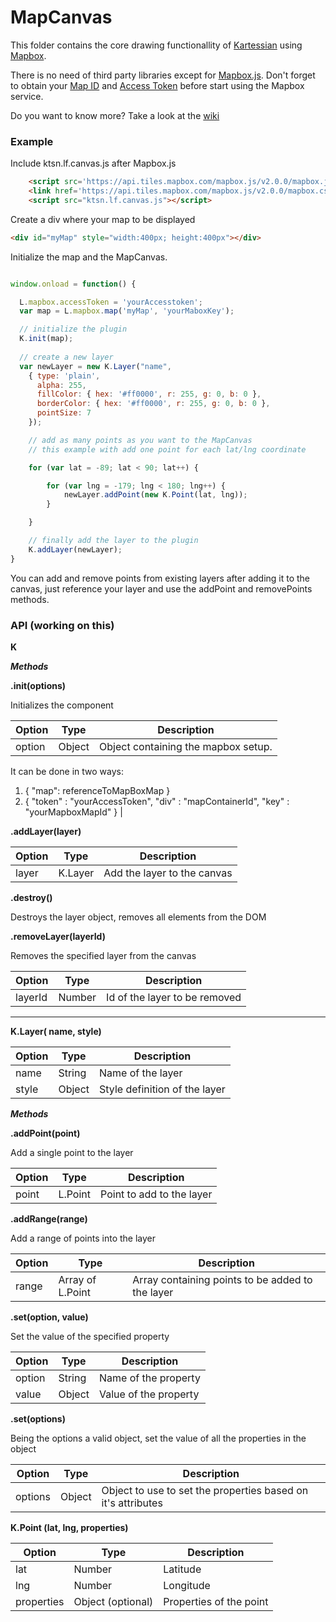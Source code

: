 MapCanvas
=========

This folder contains the core drawing functionallity of [Kartessian](http://www.kartessian.com) using [Mapbox](http://www.mapbox.com).


There is no need of third party libraries except for [Mapbox.js](https://www.mapbox.com/mapbox.js/api/v2.0.0/). Don't forget to obtain your [Map ID](https://www.mapbox.com/developers/) and [Access Token](https://www.mapbox.com/developers/api/) before start using the Mapbox service.

Do you want to know more? Take a look at the [wiki](https://github.com/Kartessian/MapCanvas/wiki)

### Example

Include ktsn.lf.canvas.js after Mapbox.js

```html
    <script src='https://api.tiles.mapbox.com/mapbox.js/v2.0.0/mapbox.js'></script>
    <link href='https://api.tiles.mapbox.com/mapbox.js/v2.0.0/mapbox.css' rel='stylesheet' />
    <script src="ktsn.lf.canvas.js"></script>
```

Create a div where your map to be displayed

```html
<div id="myMap" style="width:400px; height:400px"></div>
```

Initialize the map and the MapCanvas.

```js

window.onload = function() {

  L.mapbox.accessToken = 'yourAccesstoken';
  var map = L.mapbox.map('myMap', 'yourMaboxKey');

  // initialize the plugin
  K.init(map);
  
  // create a new layer
  var newLayer = new K.Layer("name", 
    { type: 'plain',
      alpha: 255, 
      fillColor: { hex: '#ff0000', r: 255, g: 0, b: 0 }, 
      borderColor: { hex: '#ff0000', r: 255, g: 0, b: 0 }, 
      pointSize: 7
    });

    // add as many points as you want to the MapCanvas
    // this example with add one point for each lat/lng coordinate

    for (var lat = -89; lat < 90; lat++) {

        for (var lng = -179; lng < 180; lng++) {
            newLayer.addPoint(new K.Point(lat, lng));
        }

    }

    // finally add the layer to the plugin
    K.addLayer(newLayer);
}

```

You can add and remove points from existing layers after adding it to the canvas, just reference your layer and use the addPoint and removePoints methods.


### API (working on this)

**K**

**_Methods_**

**.init(options)**

Initializes the component

|Option|Type|Description|
|---|---|---|
|option|Object|Object containing the mapbox setup.
It can be done in two ways:
1. { "map": referenceToMapBoxMap }
2. { "token" : "yourAccessToken", "div" : "mapContainerId", "key" : "yourMapboxMapId" }
|

**.addLayer(layer)**

|Option|Type|Description|
|---|---|---|
|layer|K.Layer|Add the layer to the canvas|

**.destroy()**

Destroys the layer object, removes all elements from the DOM

**.removeLayer(layerId)**

Removes the specified layer from the canvas

|Option|Type|Description|
|---|---|---|
|layerId|Number|Id of the layer to be removed|



---

**K.Layer( name, style)**

|Option|Type|Description|
|---|---|---|
|name|String|Name of the layer|
|style|Object|Style definition of the layer|

**_Methods_**

**.addPoint(point)**

Add a single point to the layer

|Option|Type|Description|
|---|---|---|
|point|L.Point|Point to add to the layer|

**.addRange(range)**

Add a range of points into the layer

|Option|Type|Description|
|---|---|---|
|range|Array of L.Point|Array containing points to be added to the layer|

**.set(option, value)**

Set the value of the specified property

|Option|Type|Description|
|---|---|---|
|option|String|Name of the property|
|value|Object|Value of the property|

**.set(options)**

Being the options a valid object, set the value of all the properties in the object

|Option|Type|Description|
|---|---|---|
|options|Object|Object to use to set the properties based on it's attributes|

**K.Point (lat, lng, properties)**

|Option|Type|Description|
|---|---|---|
|lat|Number|Latitude|
|lng|Number|Longitude|
|properties|Object (optional)|Properties of the point|
